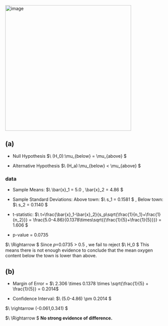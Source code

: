 <img width="400" alt="image" src="https://i.imgur.com/aT5a3G2.jpeg" />  

## (a)

- Null Hypothesis
$\ (H_0):\mu_{below} = \mu_{above} \$

- Alternative Hypothesis
$\ (H_a):\mu_{below} < \mu_{above} \$

### data

- Sample Means:
$\ \bar{x}_1 = 5.0 , \bar{x}_2 = 4.86 \$

- Sample Standard Deviations:
Above town:
$\ s_1 = 0.1581 \$
, Below town:
$\ s_2 = 0.1140 \$

- t-statistic:
$\ t=\frac{\bar{x}_1-\bar{x}_2}{s_p\sqrt{\frac{1}{n_1}+\frac{1}{n_2}}} = \frac{5.0-4.86}{0.1378\times\\sqrt{{\frac{1}{5}+\frac{1}{5}}}} = 1.606 \$

- p-value = 0.0735

$\ \Rightarrow \$
Since 𝑝=0.0735 > 0.5 , we fail to reject 
$\ H_0 \$
This means there is not enough evidence to conclude that the mean oxygen content below the town is lower than above.

## (b)

- Margin of Error =
$\ 2.306 \times 0.1378 \times \sqrt{\frac{1}{5} + \frac{1}{5}} = 0.2014\$

- Confidence Interval:
$\ (5.0-4.86) \pm 0.2014 \$

$\ \rightarrow (-0.061,0.341) \$

$\ \Rightarrow \$
**No strong evidence of difference.**


